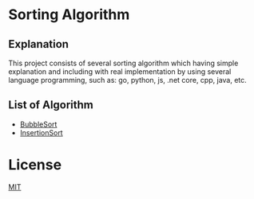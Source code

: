 # Sorting Algorithm

## Explanation

This project consists of several sorting algorithm which having simple explanation and including with real implementation by using several language programming, such as: go, python, js, .net core, cpp, java, etc.

## List of Algorithm

- [BubbleSort](./bubble-sort)
- [InsertionSort](./insertion-sort)

# License

[MIT](./LICENSE)
